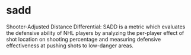 # sadd
Shooter-Adjusted Distance Differential: SADD is a metric which evaluates the defensive ability of NHL players by analyzing the per-player effect of shot location on shooting percentage and measuring defensive effectiveness at pushing shots to low-danger areas.
